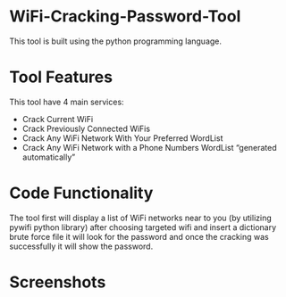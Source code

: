 # WiFi-Cracking-Password-Tool
This tool is built using the python programming language.

# Tool Features
This tool have 4 main services:
* Crack Current WiFi
* Crack Previously Connected WiFis
* Crack Any WiFi Network With Your Preferred WordList
* Crack Any WiFi Network with a Phone Numbers WordList “generated automatically”

# Code Functionality
The tool first will display a list of WiFi networks near to you (by utilizing pywifi python library) after choosing targeted wifi and insert a dictionary brute force file it will look for the password and once the cracking was successfully it will show the password.

# Screenshots
